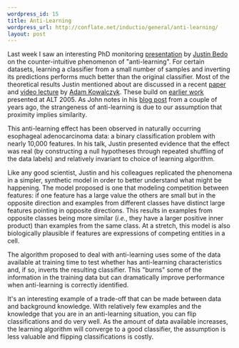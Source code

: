```yaml
--- 
wordpress_id: 15
title: Anti-Learning
wordpress_url: http://conflate.net/inductio/general/anti-learning/
layout: post
---
```

Last week I saw an interesting PhD monitoring [presentation][] by [Justin Bedo][] on the
counter-intuitive phenomenon of "anti-learning". For certain datasets, learning a classifier from a small number of samples and inverting its predictions performs much better than the original classifier. Most of the theoretical results Justin mentioned about are discussed in a recent [paper][] and [video lecture][] by [Adam Kowalczyk][]. These build on [earlier work][] presented at ALT 2005. As John notes in his [blog post][] from a couple of years ago, the strangeness of anti-learning is due to our assumption that proximity implies similarity.

This anti-learning effect has been observed in naturally occurring esophageal adenocarcinoma data: a binary classification problem with nearly 10,000 features. In his talk, Justin presented evidence that the effect was real (by constructing a null hypotheses through repeated shuffling of the data labels) and relatively invariant to choice of learning algorithm.

Like any good scientist, Justin and his colleagues replicated the phenomena in a simpler,
synthetic model in order to better understand what might be happening. The model proposed is one that modeling competition between features: if one feature has a large value the others are small but in the opposite direction and examples from different classes have distinct large features pointing in opposite directions. This results in examples from opposite classes being more similar (_i.e._, they have a larger positive inner product) than examples from the same class. At a stretch, this model is also biologically plausible if features are expressions of competing entities in a cell.

The algorithm proposed to deal with anti-learning uses some of the data available at training
time to test whether has anti-learning characteristics and, if so, inverts the resulting
classifier. This "burns" some of the information in the training data but can dramatically
improve performance when anti-learning is correctly identified.

It's an interesting example of a trade-off that can be made between data and background
knowledge. With relatively few examples and the knowledge that you are in an anti-learning situation, you can flip classifications and do very well. As the amount of data available increases, the learning algorithm will converge to a good classifier, the assumption is less valuable and flipping classifications is costly.

[adam kowalczyk]: http://users.rsise.anu.edu.au/~akowalczyk/
[paper]: http://adamk.antilearning.googlepages.com/ecml07.pdf
[video lecture]: http://videolectures.net/mlss06au_kowalczyk_al/
[justin bedo]: http://holly.ath.cx/
[blog post]: http://hunch.net/?p=35
[presentation]: http://cecs.anu.edu.au/seminars/showone.pl?SID=523
[earlier work]: http://www.springerlink.com/content/e3ey7r6yxu68fye6/
